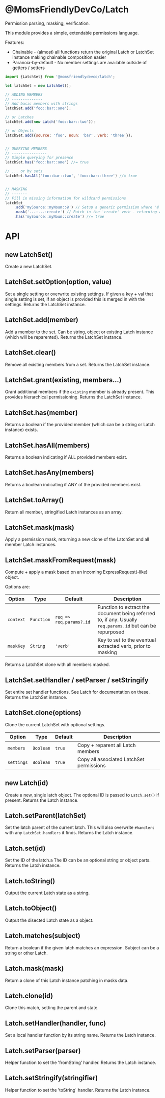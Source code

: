 @MomsFriendlyDevCo/Latch
========================
Permission parsing, masking, verification.

This module provides a simple, extendable permissions language.

Features:
* Chainable - (almost) all functions return the original Latch or LatchSet instance making chainable composition easier
* Paranoia-by-default - No member settings are available outside of getters / setters


```javascript
import {LatchSet} from '@momsfriendlydevco/latch';

let latchSet = new LatchSet();

// ADDING MEMBERS
// --------------
// Add basic members with strings
latchSet.add('foo::bar::one');

// or Latches
latchSet.add(new Latch('foo::bar::two'));

// or Objects
latchSet.add({source: 'foo', noun: 'bar', verb: 'three'});


// QUERYING MEMBERS
// ----------------
// Simple querying for presence
latchSet.has('foo::bar::one') //= true

// ... or by sets
latchSet.hasAll('foo::bar::two', 'foo::bar::three') //= true


// MASKING
// -------
// Fill in missing information for wildcard permissions
latchSet
    .add('mySource::myNoun::@') // Setup a generic permission where '@' signifies any verb
    .mask('...:...:create') // Patch in the 'create' verb - returning a new LatchSet instance (original latch remains as-is)
    .has('mySource::myNoun::create') //= true
```


API
===

new LatchSet()
--------------
Create a new LatchSet.


LatchSet.setOption(option, value)
---------------------------------
Set a single setting or overwrite existing settings.
If given a key + val that single setting is set, if an object is provided this is merged in with the settings.
Returns the LatchSet instance.


LatchSet.add(member)
--------------------
Add a member to the set. Can be string, object or existing Latch instance (which will be reparented).
Returns the LatchSet instance.


LatchSet.clear()
----------------
Remove all existing members from a set.
Returns the LatchSet instance.



LatchSet.grant(existing, members...)
------------------------------------
Grant additional members if the `existing` member is already present.
This provides hierarchical permissioning.
Returns the LatchSet instance.


LatchSet.has(member)
--------------------
Returns a boolean if the provided member (which can be a string or Latch instance) exists.


LatchSet.hasAll(members)
------------------------
Returns a boolean indicating if ALL provided members exist.


LatchSet.hasAny(members)
------------------------
Returns a boolean indicating if ANY of the provided members exist.


LatchSet.toArray()
------------------
Return all member, stringified Latch instances as an array.


LatchSet.mask(mask)
-------------------
Apply a permission mask, returning a new clone of the LatchSet and all member Latch instances.


LatchSet.maskFromRequest(mask)
------------------------------
Compute + apply a mask based on an incoming ExpressRequest(-like) object.

Options are:

| Option    | Type       | Default                 | Description                                                                                               |
|-----------|------------|-------------------------|-----------------------------------------------------------------------------------------------------------|
| `context` | `Function` | `req => req.params?.id` | Function to extract the document being referred to, if any. Usually `req.params.id` but can be repurposed |
| `maskKey` | `String`   | `'verb'`                | Key to set to the eventual extracted verb, prior to masking                                               |

Returns a LatchSet clone with all members masked.


LatchSet.setHandler / setParser / setStringify
----------------------------------------------
Set entire set handler functions. See Latch for documentation on these.
Returns the LatchSet instance.


LatchSet.clone(options)
-----------------------
Clone the current LatchSet with optional settings.

| Option     | Type      | Default | Description                              |
|------------|-----------|---------|------------------------------------------|
| `members`  | `Boolean` | `true`  | Copy + reparent all Latch members        |
| `settings` | `Boolean` | `true`  | Copy all associated LatchSet permissions |



new Latch(id)
-------------
Create a new, single latch object.
The optional ID is passed to `Latch.set()` if present.
Returns the Latch instance.


Latch.setParent(latchSet)
-------------------------
Set the latch parent of the current latch.
This will also overwrite `#handlers` with any `LatchSet.handlers` it finds.
Returns the Latch instance.


Latch.set(id)
-------------
Set the ID of the latch.a
The ID can be an optional string or object parts.
Returns the Latch instance.


Latch.toString()
----------------
Output the current Latch state as a string.


Latch.toObject()
----------------
Output the disected Latch state as a object.


Latch.matches(subject)
----------------------
Return a boolean if the given latch matches an expression.
Subject can be a string or other Latch.


Latch.mask(mask)
----------------
Return a clone of this Latch instance patching in masks data.


Latch.clone(id)
---------------
Clone this match, setting the parent and state.


Latch.setHandler(handler, func)
--------------------------------
Set a local handler function by its string name.
Returns the Latch instance.


Latch.setParser(parser)
-----------------------
Helper function to set the 'fromString' handler.
Returns the Latch instance.


Latch.setStringify(stringifier)
-------------------------------
Helper function to set the 'toString' handler.
Returns the Latch instance.
